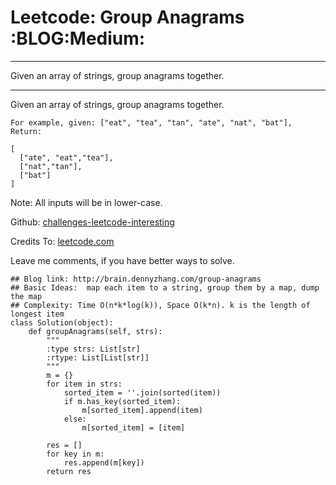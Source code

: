 # Leetcode: Group Anagrams     :BLOG:Medium:


---

Given an array of strings, group anagrams together.  

---

Given an array of strings, group anagrams together.  

    For example, given: ["eat", "tea", "tan", "ate", "nat", "bat"], 
    Return:
    
    [
      ["ate", "eat","tea"],
      ["nat","tan"],
      ["bat"]
    ]

Note: All inputs will be in lower-case.  

Github: [challenges-leetcode-interesting](https://github.com/DennyZhang/challenges-leetcode-interesting/tree/master/group-anagrams)  

Credits To: [leetcode.com](https://leetcode.com/problems/group-anagrams/description/)  

Leave me comments, if you have better ways to solve.  

    ## Blog link: http://brain.dennyzhang.com/group-anagrams
    ## Basic Ideas:  map each item to a string, group them by a map, dump the map
    ## Complexity: Time O(n*k*log(k)), Space O(k*n). k is the length of longest item
    class Solution(object):
        def groupAnagrams(self, strs):
            """
            :type strs: List[str]
            :rtype: List[List[str]]
            """
            m = {}
            for item in strs:
                sorted_item = ''.join(sorted(item))
                if m.has_key(sorted_item):
                    m[sorted_item].append(item)
                else:
                    m[sorted_item] = [item]
    
            res = []
            for key in m:
                res.append(m[key])
            return res